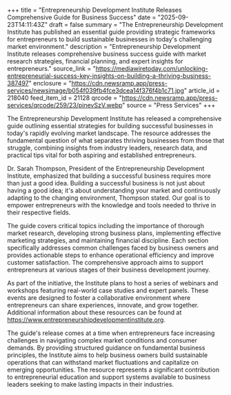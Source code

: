 +++
title = "Entrepreneurship Development Institute Releases Comprehensive Guide for Business Success"
date = "2025-09-23T14:11:43Z"
draft = false
summary = "The Entrepreneurship Development Institute has published an essential guide providing strategic frameworks for entrepreneurs to build sustainable businesses in today's challenging market environment."
description = "Entrepreneurship Development Institute releases comprehensive business success guide with market research strategies, financial planning, and expert insights for entrepreneurs."
source_link = "https://mediawiretoday.com/unlocking-entrepreneurial-success-key-insights-on-building-a-thriving-business-387497"
enclosure = "https://cdn.newsramp.app/press-services/newsimage/b054f039fb4fce3dcea14f376f4b1c71.jpg"
article_id = 218040
feed_item_id = 21128
qrcode = "https://cdn.newsramp.app/press-services/qrcode/259/23/pinevSzV.webp"
source = "Press Services"
+++

<p>The Entrepreneurship Development Institute has released a comprehensive guide outlining essential strategies for building successful businesses in today's rapidly evolving market landscape. The resource addresses the fundamental question of what separates thriving businesses from those that struggle, combining insights from industry leaders, research data, and practical tips vital for both aspiring and established entrepreneurs.</p><p>Dr. Sarah Thompson, President of the Entrepreneurship Development Institute, emphasized that building a successful business requires more than just a good idea. Building a successful business is not just about having a good idea; it's about understanding your market and continuously adapting to the changing environment, Thompson stated. Our goal is to empower entrepreneurs with the knowledge and tools needed to thrive in their respective fields.</p><p>The guide covers critical topics including the importance of thorough market research, developing strong business plans, implementing effective marketing strategies, and maintaining financial discipline. Each section specifically addresses common challenges faced by business owners and provides actionable steps to enhance operational efficiency and improve customer satisfaction. The comprehensive approach aims to support entrepreneurs at various stages of their business development journey.</p><p>As part of the initiative, the Institute plans to host a series of webinars and workshops featuring real-world case studies and expert panels. These events are designed to foster a collaborative environment where entrepreneurs can share experiences, innovate, and grow together. Additional information about these resources can be found at <a href="https://www.entrepreneurshipdevelopmentinstitute.org" rel="nofollow" target="_blank">https://www.entrepreneurshipdevelopmentinstitute.org</a>.</p><p>The guide's release comes at a time when entrepreneurs face increasing challenges in navigating complex market conditions and consumer demands. By providing structured guidance on fundamental business principles, the Institute aims to help business owners build sustainable operations that can withstand market fluctuations and capitalize on emerging opportunities. The resource represents a significant contribution to entrepreneurial education and support systems available to business leaders seeking to make lasting impacts in their industries.</p>